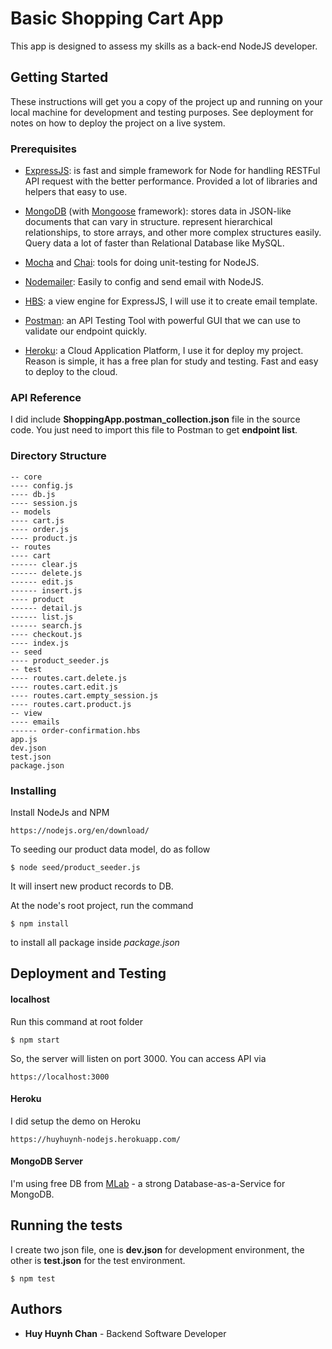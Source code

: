 # Basic Shopping Cart App

This app is designed to assess my skills as a back-end NodeJS developer.

## Getting Started

These instructions will get you a copy of the project up and running on your local machine for development and testing purposes. See deployment for notes on how to deploy the project on a live system.
### Prerequisites
* [ExpressJS](https://github.com/expressjs/express/):  is fast and simple framework for Node for handling RESTFul API request with the better performance. Provided a lot of libraries and helpers that easy to use.

* [MongoDB](https://www.mongodb.com/) (with [Mongoose](https://github.com/Automattic/mongoose) framework): stores data in JSON-like documents that can vary in structure. represent hierarchical relationships, to store arrays, and other more complex structures easily. Query data a lot of faster than Relational Database like MySQL. 

* [Mocha](https://github.com/mochajs/mocha) and [Chai](https://github.com/chaijs/chai): tools for doing unit-testing for NodeJS.

* [Nodemailer](https://github.com/nodemailer/nodemailer): Easily to config and send email with NodeJS.

* [HBS](https://github.com/pillarjs/hbs): a view engine for ExpressJS, I will use it to create email template.

* [Postman](https://www.getpostman.com/): an API Testing Tool with powerful GUI that we can use to validate our endpoint quickly.

* [Heroku](https://www.heroku.com/): a Cloud Application Platform, I use it for deploy my project. Reason is simple, it has a free plan for study and testing. Fast and easy to deploy to the cloud.

### API Reference
I did include **ShoppingApp.postman_collection.json** file in the source code. You just need to import this file to Postman to get **endpoint list**.
### Directory Structure
    
```
-- core
---- config.js
---- db.js
---- session.js
-- models
---- cart.js
---- order.js
---- product.js
-- routes
---- cart
------ clear.js
------ delete.js
------ edit.js
------ insert.js
---- product
------ detail.js
------ list.js
------ search.js
---- checkout.js
---- index.js
-- seed
---- product_seeder.js
-- test
---- routes.cart.delete.js
---- routes.cart.edit.js
---- routes.cart.empty_session.js
---- routes.cart.product.js
-- view
---- emails
------ order-confirmation.hbs
app.js
dev.json
test.json
package.json
```

### Installing

Install NodeJs and NPM

```
https://nodejs.org/en/download/
```
To seeding our product data model, do as follow
```
$ node seed/product_seeder.js
```
It will insert new product records to DB.

At the node's root project, run the command

```
$ npm install
```
to install all package inside *package.json*

## Deployment and Testing
#### localhost
Run this command at root folder
```
$ npm start
```
So, the server will listen on port 3000. You can access API via
```
https://localhost:3000
```

#### Heroku
I did setup the demo on Heroku
```
https://huyhuynh-nodejs.herokuapp.com/
```

#### MongoDB Server
I'm using free DB from [MLab](https://mlab.com/) - a strong Database-as-a-Service for MongoDB.

## Running the tests
I create two json file, one is **dev.json** for development environment, the other is **test.json** for the test environment.

```
$ npm test
```

## Authors

* **Huy Huynh Chan** - Backend Software Developer